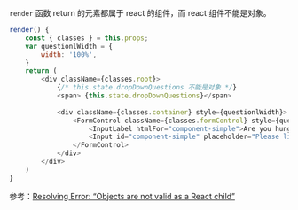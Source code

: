 `render` 函数 return 的元素都属于 react 的组件，而 react 组件不能是对象。

```js
render() {
    const { classes } = this.props;
    var questionlWidth = {
        width: '100%',
    }
    return (
        <div className={classes.root}>
            {/* this.state.dropDownQuestions 不能是对象 */}
            <span> {this.state.dropDownQuestions}</span>
            
            <div className={classes.container} style={questionlWidth}>
                <FormControl className={classes.formControl} style={questionlWidth}>
                    <InputLabel htmlFor="component-simple">Are you hungry</InputLabel>
                    <Input id="component-simple" placeholder="Please list out your favorite snacks here!" />
                </FormControl>
            </div>
        </div>
    )
}
```

参考：[Resolving Error: “Objects are not valid as a React child”](https://spin.atomicobject.com/2018/08/20/objects-not-valid-react-child/)
